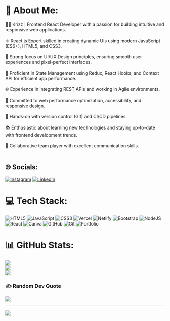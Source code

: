# 💫 About Me:
👨‍💻 Krizz | Frontend React Developer with a passion for building intuitive and responsive web applications.<br><br>⚛️ React.js Expert skilled in creating dynamic UIs using modern JavaScript (ES6+), HTML5, and CSS3.<br><br>🎨 Strong focus on UI/UX Design principles, ensuring smooth user experiences and pixel-perfect interfaces.<br><br>🔄 Proficient in State Management using Redux, React Hooks, and Context API for efficient app performance.<br><br>🌐 Experience in integrating REST APIs and working in Agile environments.<br><br>🚀 Committed to web performance optimization, accessibility, and responsive design.<br><br>🔧 Hands-on with version control (Git) and CI/CD pipelines.<br><br>📚 Enthusiastic about learning new technologies and staying up-to-date with frontend development trends.<br><br>🤝 Collaborative team player with excellent communication skills.<br><br>


## 🌐 Socials:
[![Instagram](https://img.shields.io/badge/Instagram-%23E4405F.svg?logo=Instagram&logoColor=white)](https://instagram.com/_in_zzane_) [![LinkedIn](https://img.shields.io/badge/LinkedIn-%230077B5.svg?logo=linkedin&logoColor=white)](https://linkedin.com/in/krishna-kumar-62a6a3310) 

# 💻 Tech Stack:
![HTML5](https://img.shields.io/badge/html5-%23E34F26.svg?style=flat&logo=html5&logoColor=white) ![JavaScript](https://img.shields.io/badge/javascript-%23323330.svg?style=flat&logo=javascript&logoColor=%23F7DF1E) ![CSS3](https://img.shields.io/badge/css3-%231572B6.svg?style=flat&logo=css3&logoColor=white) ![Vercel](https://img.shields.io/badge/vercel-%23000000.svg?style=flat&logo=vercel&logoColor=white) ![Netlify](https://img.shields.io/badge/netlify-%23000000.svg?style=flat&logo=netlify&logoColor=#00C7B7) ![Bootstrap](https://img.shields.io/badge/bootstrap-%238511FA.svg?style=flat&logo=bootstrap&logoColor=white) ![NodeJS](https://img.shields.io/badge/node.js-6DA55F?style=flat&logo=node.js&logoColor=white) ![React](https://img.shields.io/badge/react-%2320232a.svg?style=flat&logo=react&logoColor=%2361DAFB) ![Canva](https://img.shields.io/badge/Canva-%2300C4CC.svg?style=flat&logo=Canva&logoColor=white) ![GitHub](https://img.shields.io/badge/github-%23121011.svg?style=flat&logo=github&logoColor=white) ![Git](https://img.shields.io/badge/git-%23F05033.svg?style=flat&logo=git&logoColor=white) ![Portfolio](https://img.shields.io/badge/Portfolio-%23000000.svg?style=flat&logo=firefox&logoColor=#FF7139)
# 📊 GitHub Stats:
![](https://github-readme-stats.vercel.app/api?username=krish4221&theme=transparent&hide_border=true&include_all_commits=true&count_private=false)<br/>
![](https://github-readme-streak-stats.herokuapp.com/?user=krish4221&theme=transparent&hide_border=true)<br/>
![](https://github-readme-stats.vercel.app/api/top-langs/?username=krish4221&theme=transparent&hide_border=true&include_all_commits=true&count_private=false&layout=compact)

### ✍️ Random Dev Quote
![](https://quotes-github-readme.vercel.app/api?type=horizontal&theme=merko)

---
[![](https://visitcount.itsvg.in/api?id=krish4221&icon=6&color=1)](https://visitcount.itsvg.in)

<!-- Proudly created with GPRM ( https://gprm.itsvg.in ) -->
